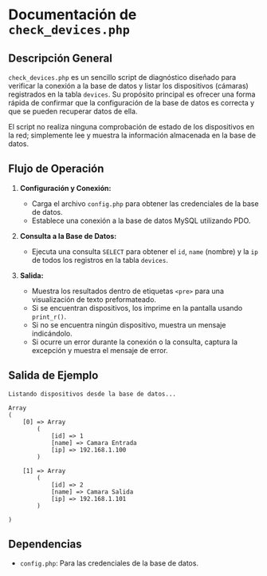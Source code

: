 # Documentación de `check_devices.php`

## Descripción General

`check_devices.php` es un sencillo script de diagnóstico diseñado para verificar la conexión a la base de datos y listar los dispositivos (cámaras) registrados en la tabla `devices`. Su propósito principal es ofrecer una forma rápida de confirmar que la configuración de la base de datos es correcta y que se pueden recuperar datos de ella.

El script no realiza ninguna comprobación de estado de los dispositivos en la red; simplemente lee y muestra la información almacenada en la base de datos.

## Flujo de Operación

1.  **Configuración y Conexión:**
    *   Carga el archivo `config.php` para obtener las credenciales de la base de datos.
    *   Establece una conexión a la base de datos MySQL utilizando PDO.

2.  **Consulta a la Base de Datos:**
    *   Ejecuta una consulta `SELECT` para obtener el `id`, `name` (nombre) y la `ip` de todos los registros en la tabla `devices`.

3.  **Salida:**
    *   Muestra los resultados dentro de etiquetas `<pre>` para una visualización de texto preformateado.
    *   Si se encuentran dispositivos, los imprime en la pantalla usando `print_r()`.
    *   Si no se encuentra ningún dispositivo, muestra un mensaje indicándolo.
    *   Si ocurre un error durante la conexión o la consulta, captura la excepción y muestra el mensaje de error.

## Salida de Ejemplo

```
Listando dispositivos desde la base de datos...

Array
(
    [0] => Array
        (
            [id] => 1
            [name] => Camara Entrada
            [ip] => 192.168.1.100
        )

    [1] => Array
        (
            [id] => 2
            [name] => Camara Salida
            [ip] => 192.168.1.101
        )

)
```

## Dependencias

*   `config.php`: Para las credenciales de la base de datos.